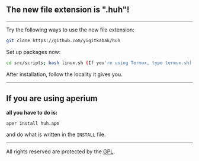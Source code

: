 
## The new file extension is ".huh"!

---

Try the following ways to use the new file extension:

```bash
git clone https://github.com/yigitkabak/huh
```

Set up packages now:

```bash
cd src/scripts; bash linux.sh (If you're using Termux, type termux.sh)
```

After installation, follow the locality it gives you.

---

## If you are using aperium

**all you have to do is:**
```
aper install huh.apm
```
and do what is written in the `INSTALL` file.

---

All rights reserved are protected by the [GPL](LICENSE).
